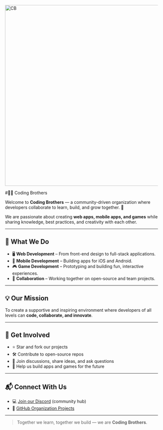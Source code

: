 <img width="691" height="595" alt="CB" src="https://github.com/user-attachments/assets/b1a863c7-8445-44da-98a6-452056b71de4" />

#👨‍💻 Coding Brothers

Welcome to **Coding Brothers** — a community-driven organization where developers collaborate to learn, build, and grow together. 🚀  

We are passionate about creating **web apps, mobile apps, and games** while sharing knowledge, best practices, and creativity with each other.

---

## 🌟 What We Do
- 🖥 **Web Development** – From front-end design to full-stack applications.  
- 📱 **Mobile Development** – Building apps for iOS and Android.  
- 🎮 **Game Development** – Prototyping and building fun, interactive experiences.  
- 🤝 **Collaboration** – Working together on open-source and team projects.  

---

## 💡 Our Mission
To create a supportive and inspiring environment where developers of all levels can **code, collaborate, and innovate**.  

---

## 🚀 Get Involved
- ⭐ Star and fork our projects  
- 🛠 Contribute to open-source repos  
- 💬 Join discussions, share ideas, and ask questions  
- 🎯 Help us build apps and games for the future  

---

## 📬 Connect With Us
- 💻 [Join our Discord](#) (community hub)  
- 🐙 [GitHub Organization Projects](https://github.com/Coding-Brothers)  

---

> Together we learn, together we build — we are **Coding Brothers**.
